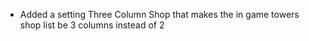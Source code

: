 - Added a setting Three Column Shop that makes the in game towers shop list be 3 columns instead of 2